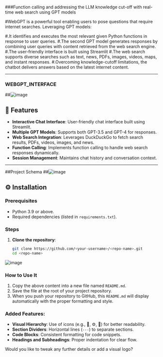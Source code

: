 ###Function calling and addressing the LLM knowledge cut-off with real-time web search using GPT models

#WebGPT is a powerful tool enabling users to pose questions that require internet searches. Leveraging GPT models:

#.It identifies and executes the most relevant given Python functions in response to user queries.
#.The second GPT model generates responses by combining user queries with content retrieved from the web search engine.
#.The user-friendly interface is built using Streamlit
#.The web search supports diverse searches such as text, news, PDFs, images, videos, maps, and instant responses.
#.Overcoming knowledge-cutoff limitations, the chatbot delivers answers based on the latest internet content.

---
 ### WEBGPT_INTERFACE
 ##![image](https://github.com/user-attachments/assets/dc5e45a7-51dd-4753-87cf-39acd5de039c)


## 🌟 Features

- **Interactive Chat Interface**: User-friendly chat interface built using Streamlit.
- **Multiple GPT Models**: Supports both GPT-3.5 and GPT-4 for responses.
- **Web Search Integration**: Leverages DuckDuckGo to fetch search results, PDFs, videos, images, and news.
- **Function Calling**: Implements function calling to handle web search responses dynamically.
- **Session Management**: Maintains chat history and conversation context.

---

##Project Schema
##![image](https://github.com/user-attachments/assets/73ecd443-eca1-462c-8d61-7d3817d381d3)


## ⚙️ Installation

### Prerequisites

- Python 3.9 or above.
- Required dependencies (listed in `requirements.txt`).

### Steps

1. **Clone the repository**:
   ```bash
   git clone https://github.com/<your-username>/<repo-name>.git
   cd <repo-name>

![image](https://github.com/user-attachments/assets/9966c9b4-a2d7-45a0-aa0b-f6ff9c04a6da)



### How to Use It

1. Copy the above content into a new file named `README.md`.
2. Save the file at the root of your project repository.
3. When you push your repository to GitHub, this `README.md` will display automatically with the proper formatting and style.

### Added Features:
- **Visual Hierarchy**: Use of icons (e.g., 🌟, ⚙️, 📁) for better readability.
- **Section Dividers**: Horizontal lines (`---`) to separate sections.
- **Code Blocks**: Consistent formatting for code snippets.
- **Headings and Subheadings**: Proper indentation for clear flow.

Would you like to tweak any further details or add a visual logo?
